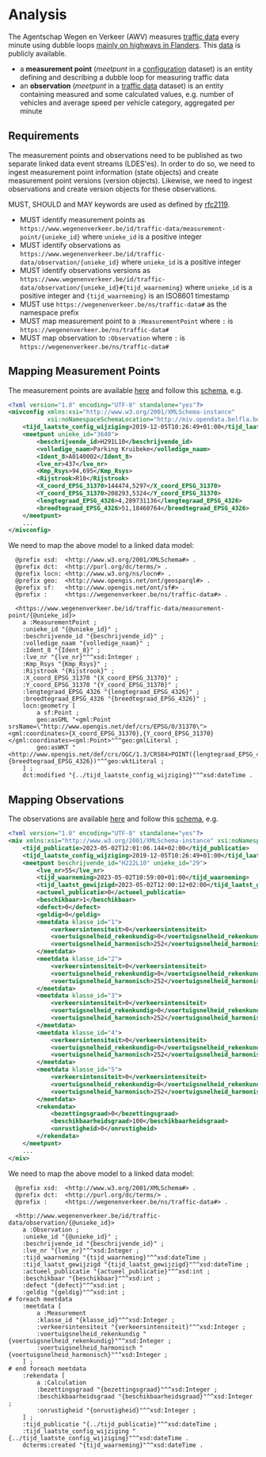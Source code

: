 # Analysis
The Agentschap Wegen en Verkeer (AWV) measures [traffic data](./schema/miv-verkeersdata.xsd) every minute using dubble loops [mainly on highways in Flanders](./schema/miv-config.xsd). This [data](https://www.vlaanderen.be/datavindplaats/catalogus/meten-in-vlaanderen-minuutwaarden-verkeersmetingen) is publicly available.

* a **measurement point** (*meetpunt* in a [configuration](./data/20191205T092649Z.miv-config.xml) dataset) is an entity defining and describing a dubble loop for measuring traffic data
* an **observation** (*meetpunt* in a [traffic data](./data/20230502T100106Z.miv-verkeersdata.xml) dataset) is an entity containing measured and some calculated values, e.g. number of vehicles and average speed per vehicle category, aggregated per minute

## Requirements
The measurement points and observations need to be published as two separate linked data event streams (LDES'es).  In order to do so, we need to ingest measurement point information (state objects) and create measurement point versions (version objects). Likewise, we need to ingest observations and create version objects for these observations.

MUST, SHOULD and MAY keywords are used as defined by [rfc2119](https://www.rfc-editor.org/rfc/rfc2119).

* MUST identify measurement points as `https://www.wegenenverkeer.be/id/traffic-data/measurement-point/{unieke_id}` where `unieke_id` is a positive integer
* MUST identify observations as `https://www.wegenenverkeer.be/id/traffic-data/observation/{unieke_id}` where `unieke_id` is a positive integer
* MUST identify observations versions as `https://www.wegenenverkeer.be/id/traffic-data/observation/{unieke_id}#{tijd_waarneming}` where `unieke_id` is a positive integer and `{tijd_waarneming}` is an ISO8601 timestamp
* MUST use `https://wegenenverkeer.be/ns/traffic-data#` as the namespace prefix
* MUST map measurement point to a `:MeasurementPoint` where `:` is `https://wegenenverkeer.be/ns/traffic-data#`
* MUST map observation to `:Observation`  where `:` is `https://wegenenverkeer.be/ns/traffic-data#`

## Mapping Measurement Points
The measurement points are available [here](http://miv.opendata.belfla.be/miv/configuratie/xml) and follow this [schema](https://miv.opendata.belfla.be/miv-config.xsd), e.g.
```xml
<?xml version="1.0" encoding="UTF-8" standalone="yes"?>
<mivconfig xmlns:xsi="http://www.w3.org/2001/XMLSchema-instance" 
           xsi:noNamespaceSchemaLocation="http://miv.opendata.belfla.be/miv-config.xsd" schemaVersion="1.0.0">
    <tijd_laatste_config_wijziging>2019-12-05T10:26:49+01:00</tijd_laatste_config_wijziging>
    <meetpunt unieke_id="3640">
        <beschrijvende_id>H291L10</beschrijvende_id>
        <volledige_naam>Parking Kruibeke</volledige_naam>
        <Ident_8>A0140002</Ident_8>
        <lve_nr>437</lve_nr>
        <Kmp_Rsys>94,695</Kmp_Rsys>
        <Rijstrook>R10</Rijstrook>
        <X_coord_EPSG_31370>144474,5297</X_coord_EPSG_31370>
        <Y_coord_EPSG_31370>208293,5324</Y_coord_EPSG_31370>
        <lengtegraad_EPSG_4326>4,289731136</lengtegraad_EPSG_4326>
        <breedtegraad_EPSG_4326>51,18460764</breedtegraad_EPSG_4326>
    </meetpunt>
    ...
</mivconfig>
```
We need to map the above model to a linked data model: 

```text
  @prefix xsd:  <http://www.w3.org/2001/XMLSchema#> .
  @prefix dct:  <http://purl.org/dc/terms/> .
  @prefix locn: <http://www.w3.org/ns/locn#> .
  @prefix geo:  <http://www.opengis.net/ont/geosparql#> .
  @prefix sf:   <http://www.opengis.net/ont/sf#> .
  @prefix :     <https://wegenenverkeer.be/ns/traffic-data#> .

  <https://www.wegenenverkeer.be/id/traffic-data/measurement-point/{@unieke_id}> 
    a :MeasurementPoint ;
    :unieke_id "{@unieke_id}" ;
    :beschrijvende_id "{beschrijvende_id}" ;
    :volledige_naam "{volledige_naam}" ;
    :Ident_8 "{Ident_8}" ;
    :lve_nr "{lve_nr}"^^xsd:Integer ;
    :Kmp_Rsys "{Kmp_Rsys}" ;
    :Rijstrook "{Rijstrook}" ;
    :X_coord_EPSG_31370 "{X_coord_EPSG_31370}" ;
    :Y_coord_EPSG_31370 "{Y_coord_EPSG_31370}" ;
    :lengtegraad_EPSG_4326 "{lengtegraad_EPSG_4326}" ;
    :breedtegraad_EPSG_4326 "{breedtegraad_EPSG_4326}" ;
    locn:geometry [
        a sf:Point ;
        geo:asGML "<gml:Point srsName=\"http://www.opengis.net/def/crs/EPSG/0/31370\"><gml:coordinates>{X_coord_EPSG_31370},{Y_coord_EPSG_31370}</gml:coordinates><gml:Point>"^^geo:gmlLiteral ;
        geo:asWKT "<http://www.opengis.net/def/crs/OGC/1.3/CRS84>POINT({lengtegraad_EPSG_4326} {breedtegraad_EPSG_4326})"^^geo:wktLiteral ;
    ] ;
    dct:modified "{../tijd_laatste_config_wijziging}"^^xsd:dateTime .
```

## Mapping Observations
The observations are available [here](http://miv.opendata.belfla.be/miv/verkeersdata) and follow this [schema](https://miv.opendata.belfla.be/miv-verkeersdata.xsd), e.g.
```xml
<?xml version="1.0" encoding="UTF-8" standalone="yes"?>
<miv xmlns:xsi="http://www.w3.org/2001/XMLSchema-instance" xsi:noNamespaceSchemaLocation="http://miv.opendata.belfla.be/miv-verkeersdata.xsd" schemaVersion="1.0.0">
    <tijd_publicatie>2023-05-02T12:01:06.144+02:00</tijd_publicatie>
    <tijd_laatste_config_wijziging>2019-12-05T10:26:49+01:00</tijd_laatste_config_wijziging>
    <meetpunt beschrijvende_id="H222L10" unieke_id="29">
        <lve_nr>55</lve_nr>
        <tijd_waarneming>2023-05-02T10:59:00+01:00</tijd_waarneming>
        <tijd_laatst_gewijzigd>2023-05-02T12:00:12+02:00</tijd_laatst_gewijzigd>
        <actueel_publicatie>0</actueel_publicatie>
        <beschikbaar>1</beschikbaar>
        <defect>0</defect>
        <geldig>0</geldig>
        <meetdata klasse_id="1">
            <verkeersintensiteit>0</verkeersintensiteit>
            <voertuigsnelheid_rekenkundig>0</voertuigsnelheid_rekenkundig>
            <voertuigsnelheid_harmonisch>252</voertuigsnelheid_harmonisch>
        </meetdata>
        <meetdata klasse_id="2">
            <verkeersintensiteit>0</verkeersintensiteit>
            <voertuigsnelheid_rekenkundig>0</voertuigsnelheid_rekenkundig>
            <voertuigsnelheid_harmonisch>252</voertuigsnelheid_harmonisch>
        </meetdata>
        <meetdata klasse_id="3">
            <verkeersintensiteit>0</verkeersintensiteit>
            <voertuigsnelheid_rekenkundig>0</voertuigsnelheid_rekenkundig>
            <voertuigsnelheid_harmonisch>252</voertuigsnelheid_harmonisch>
        </meetdata>
        <meetdata klasse_id="4">
            <verkeersintensiteit>0</verkeersintensiteit>
            <voertuigsnelheid_rekenkundig>0</voertuigsnelheid_rekenkundig>
            <voertuigsnelheid_harmonisch>252</voertuigsnelheid_harmonisch>
        </meetdata>
        <meetdata klasse_id="5">
            <verkeersintensiteit>0</verkeersintensiteit>
            <voertuigsnelheid_rekenkundig>0</voertuigsnelheid_rekenkundig>
            <voertuigsnelheid_harmonisch>252</voertuigsnelheid_harmonisch>
        </meetdata>
        <rekendata>
            <bezettingsgraad>0</bezettingsgraad>
            <beschikbaarheidsgraad>100</beschikbaarheidsgraad>
            <onrustigheid>0</onrustigheid>
        </rekendata>
    </meetpunt>
    ...
</miv>
```

We need to map the above model to a linked data model: 

```text
  @prefix xsd:  <http://www.w3.org/2001/XMLSchema#> .
  @prefix dct:  <http://purl.org/dc/terms/> .
  @prefix :     <https://wegenenverkeer.be/ns/traffic-data#> .

  <http://www.wegenenverkeer.be/id/traffic-data/observation/{@unieke_id}> 
    a :Observation ;
    :unieke_id "{@unieke_id}" ;
    :beschrijvende_id "{beschrijvende_id}" ;
    :lve_nr "{lve_nr}"^^xsd:Integer ;
    :tijd_waarneming "{tijd_waarneming}"^^xsd:dateTime ;
    :tijd_laatst_gewijzigd "{tijd_laatst_gewijzigd}"^^xsd:dateTime ;
    :actueel_publicatie "{actueel_publicatie}"^^xsd:int ;
    :beschikbaar "{beschikbaar}"^^xsd:int ;
    :defect "{defect}"^^xsd:int ;
    :geldig "{geldig}"^^xsd:int ;
# foreach meetdata
    :meetdata [ 
        a :Measurement
        :klasse_id "{klasse_id}"^^xsd:Integer ; 
        :verkeersintensiteit "{verkeersintensiteit}"^^xsd:Integer ; 
        :voertuigsnelheid_rekenkundig "{voertuigsnelheid_rekenkundig}"^^xsd:Integer ; 
        :voertuigsnelheid_harmonisch "{voertuigsnelheid_harmonisch}"^^xsd:Integer ; 
    ] ;
# end foreach meetdata
    :rekendata [ 
        a :Calculation
        :bezettingsgraad "{bezettingsgraad}"^^xsd:Integer ; 
        :beschikbaarheidsgraad "{beschikbaarheidsgraad}"^^xsd:Integer ; 
        :onrustigheid "{onrustigheid}"^^xsd:Integer ; 
    ] ;
    :tijd_publicatie "{../tijd_publicatie}"^^xsd:dateTime ;
    :tijd_laatste_config_wijziging "{../tijd_laatste_config_wijziging}"^^xsd:dateTime .
    dcterms:created "{tijd_waarneming}"^^xsd:dateTime .
```
